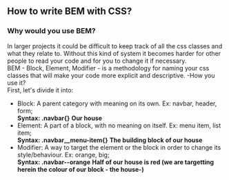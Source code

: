 ## How to write BEM with CSS?  
### Why would you use BEM?  
In larger projects it could be difficult to keep track of all the css classes and what they relate to.
Without this kind of system it becomes harder for other people to read your code and for you to change it if necessary.  
BEM - Block, Element, Modifier - is a methodology for naming your css classes that will make your code
more explicit and descriptive.
-How you use it?  
First, let's divide it into:  
* Block: A parent category with meaning on its own. Ex: navbar, header, form;  
   __Syntax: .navbar{}__ 
   __Our house__
* Element: A part of a block, with no meaning on itself. Ex: menu item, list item;  
  __Syntax: .navbar__menu-item{}__
  __The building block of our house__
* Modifier: A way to target the element or the block in order to change its style/behaviour. Ex: orange, big;  
  __Syntax: .navbar--orange__
  __Half of our house is red (we are targetting herein the colour of our block - the house-)__  
